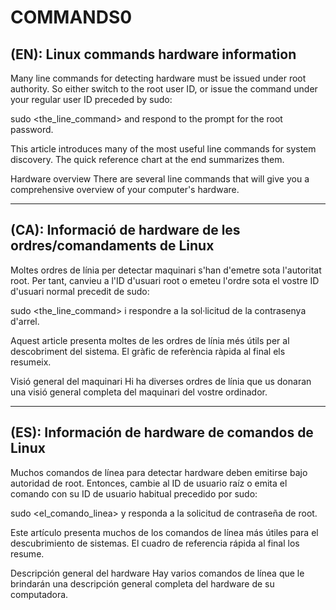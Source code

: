 # COMMANDS0
## (EN): Linux commands hardware information

Many line commands for detecting hardware must be issued under root authority. So either switch to the root user ID, or issue the command under your regular user ID preceded by sudo:

sudo <the_line_command>
and respond to the prompt for the root password.

This article introduces many of the most useful line commands for system discovery. The quick reference chart at the end summarizes them.

Hardware overview
There are several line commands that will give you a comprehensive overview of your computer's hardware.

---

## (CA): Informació de hardware de les ordres/comandaments de Linux

Moltes ordres de línia per detectar maquinari s'han d'emetre sota l'autoritat root. Per tant, canvieu a l'ID d'usuari root o emeteu l'ordre sota el vostre ID d'usuari normal precedit de sudo:

sudo <the_line_command>
i respondre a la sol·licitud de la contrasenya d'arrel.

Aquest article presenta moltes de les ordres de línia més útils per al descobriment del sistema. El gràfic de referència ràpida al final els resumeix.

Visió general del maquinari
Hi ha diverses ordres de línia que us donaran una visió general completa del maquinari del vostre ordinador.

---

## (ES): Información de hardware de comandos de Linux
Muchos comandos de línea para detectar hardware deben emitirse bajo autoridad de root. Entonces, cambie al ID de usuario raíz o emita el comando con su ID de usuario habitual precedido por sudo:

sudo <el_comando_linea>
y responda a la solicitud de contraseña de root.

Este artículo presenta muchos de los comandos de línea más útiles para el descubrimiento de sistemas. El cuadro de referencia rápida al final los resume.

Descripción general del hardware
Hay varios comandos de línea que le brindarán una descripción general completa del hardware de su computadora.
